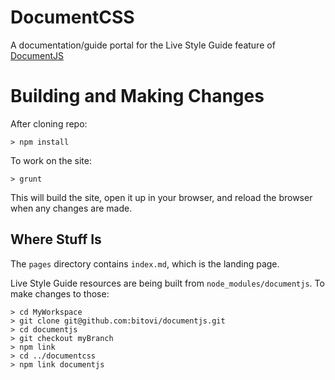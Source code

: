 # DocumentCSS
A documentation/guide portal for the Live Style Guide feature of [DocumentJS](https://github.com/bitovi/documentjs)

# Building and Making Changes

After cloning repo: 

    > npm install

To work on the site:

    > grunt

This will build the site, open it up in your browser, and reload the
browser when any changes are made.

## Where Stuff Is

The `pages` directory contains `index.md`, which is the landing page.

Live Style Guide resources are being built from `node_modules/documentjs`.
To make changes to those:

    > cd MyWorkspace
    > git clone git@github.com:bitovi/documentjs.git
    > cd documentjs
    > git checkout myBranch
    > npm link
    > cd ../documentcss
    > npm link documentjs
